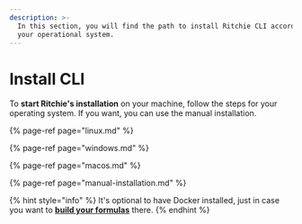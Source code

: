 ```yaml
---
description: >-
  In this section, you will find the path to install Ritchie CLI according to
  your operational system.
---
```


# Install CLI

To **start Ritchie's installation** on your machine, follow the steps for your operating system. If you want, you can use the manual installation.

{% page-ref page="linux.md" %}

{% page-ref page="windows.md" %}

{% page-ref page="macos.md" %}

{% page-ref page="manual-installation.md" %}

{% hint style="info" %}
It's optional to have Docker installed, just in case you want to [**build your formulas**](../../tutorials/formulas/build-a-formula.md) there. 
{% endhint %}



